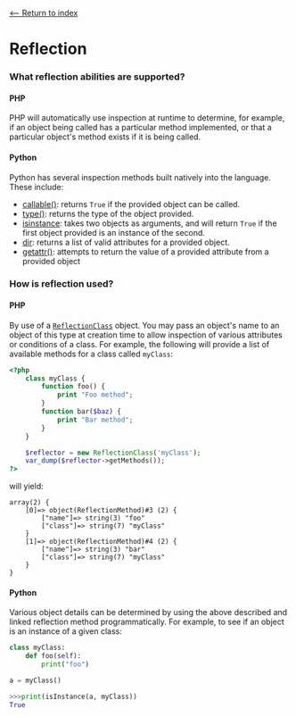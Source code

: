 [<-- Return to index](../README.md)
# Reflection

### What reflection abilities are supported?
#### PHP
PHP will automatically use inspection at runtime to determine, for example, if an object being called has a particular method implemented, or that a particular object's method exists if it is being called. 
#### Python
Python has several inspection methods built natively into the language.  These include:
  * [callable()](https://docs.python.org/3/library/functions.html#callable): returns `True` if the provided object can be called.
  * [type()](https://docs.python.org/3/library/functions.html#type): returns the type of the object provided.
  * [isinstance](https://docs.python.org/3/library/functions.html#isinstance): takes two objects as arguments, and will return `True` if the first object provided is an instance of the second.
  * [dir](https://docs.python.org/3/library/functions.html#dir): returns a list of valid attributes for a provided object.
  * [getattr()](https://docs.python.org/3/library/functions.html#getattr): attempts to return the value of a provided attribute from a provided object

### How is reflection used?
#### PHP
By use of a [`ReflectionClass`](https://secure.php.net/manual/en/class.reflectionclass.php) object. You may pass an object's name to an object of this type at creation time to allow inspection of various attributes or conditions of a class. For example, the following will provide a list of available methods for a class called `myClass`:
```php
<?php
    class myClass {
        function foo() {
            print "Foo method";
        }
        function bar($baz) {
            print "Bar method";
        }
    }

    $reflector = new ReflectionClass('myClass');
    var_dump($reflector->getMethods());
?>
```
will yield:
```
array(2) { 
    [0]=> object(ReflectionMethod)#3 (2) {
        ["name"]=> string(3) "foo" 
        ["class"]=> string(7) "myClass" 
    }
    [1]=> object(ReflectionMethod)#4 (2) {
        ["name"]=> string(3) "bar" 
        ["class"]=> string(7) "myClass" 
    }
}
```

#### Python
Various object details can be determined by using the above described and linked reflection method programmatically. For example, to see if an object is an instance of a given class:
```python
class myClass:
    def foo(self):
        print("foo")

a = myClass()

>>>print(isInstance(a, myClass))
True
```
